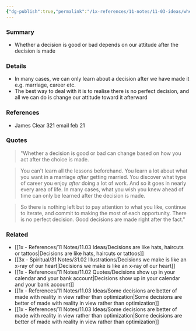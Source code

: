 ```yaml
---
{"dg-publish":true,"permalink":"/1x-references/11-notes/11-03-ideas/whether-a-decision-is-good-or-bad-depends-on-our-attitude-after-the-decision-is-made/","title":"Whether a decision is good or bad depends on our attitude after the decision is made","created":"2025-02-26T12:48:30.647+03:00","updated":"2025-02-26T23:02:09.905+03:00"}
---
```



### Summary
- Whether a decision is good or bad depends on our attitude after the decision is made

### Details
- In many cases, we can only learn about a decision after we have made it e.g. marriage, career etc.
- The best way to deal with it is to realise there is no perfect decision, and all we can do is change our attitude toward it afterward

### References
- James Clear 321 email feb 21

### Quotes
> "Whether a decision is good or bad can change based on how you act after the choice is made.

> You can't learn all the lessons beforehand. You learn a lot about what you want in a marriage _after_ getting married. You discover what type of career you enjoy _after_ doing a lot of work. And so it goes in nearly every area of life. In many cases, what you wish you knew ahead of time can only be learned after the decision is made.

> So there is nothing left but to pay attention to what you like, continue to iterate, and commit to making the most of each opportunity. There is no perfect decision. Good decisions are made right after the fact."

### Related
- [[1x - References/11 Notes/11.03 Ideas/Decisions are like hats, haircuts or tattoos\|Decisions are like hats, haircuts or tattoos]]
- [[3x - Spiritual/31 Notes/31.02 Illustrations/Decisions we make is like an x-ray of our heart\|Decisions we make is like an x-ray of our heart]]
- [[1x - References/11 Notes/11.02 Quotes/Decisions show up in your calendar and your bank account\|Decisions show up in your calendar and your bank account]]
- [[1x - References/11 Notes/11.03 Ideas/Some decisions are better of made with reality in view rather than optimization\|Some decisions are better of made with reality in view rather than optimization]]
- [[1x - References/11 Notes/11.03 Ideas/Some decisions are better of made with reality in view rather than optimization\|Some decisions are better of made with reality in view rather than optimization]]